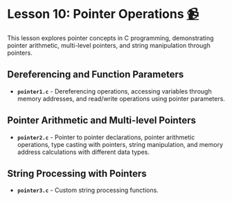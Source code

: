 # Lesson 10: Pointer Operations [:video_camera:](https://youtu.be/lc7hL9Wt-ho?si=hBjniu4dzTZvY-st)

This lesson explores pointer concepts in C programming, demonstrating pointer arithmetic, multi-level pointers, and string manipulation through pointers.

## Dereferencing and Function Parameters
- **`pointer1.c`** - Dereferencing operations, accessing variables through memory addresses, and read/write operations using pointer parameters.

## Pointer Arithmetic and Multi-level Pointers
- **`pointer2.c`** - Pointer to pointer declarations, pointer arithmetic operations, type casting with pointers, string manipulation, and memory address calculations with different data types.

## String Processing with Pointers
- **`pointer3.c`** - Custom string processing functions.
